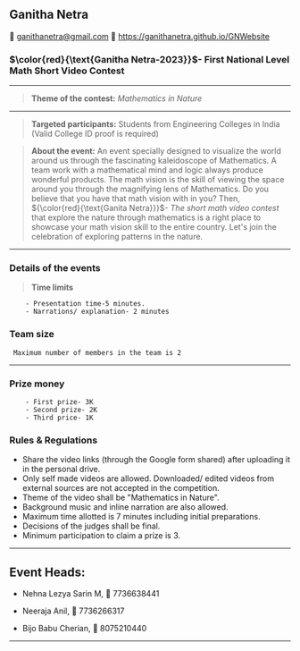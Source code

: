 
## Ganitha Netra

📧 ganithanetra@gmail.com
👀 https://ganithanetra.github.io/GNWebsite
<!--
**GanithaNetra/GanithaNetra** is a ✨ _special_ ✨ repository because its `README.md` (this file) appears on your GitHub profile.

Here are some ideas to get you started:

- 🔭 I’m currently working on ...
- 🌱 I’m currently learning ...
- 👯 I’m looking to collaborate on ...
- 🤔 I’m looking for help with ...
- 💬 Ask me about ...
- 📫 How to reach me: ...
- 😄 Pronouns: ...
- ⚡ Fun fact: ...
-->

### $\color{red}{\text{Ganitha Netra-2023}}$- First National Level Math Short Video Contest

----
>**Theme of the contest:** *Mathematics in Nature*
----

>**Targeted participants:** Students from Engineering Colleges in India (Valid College ID proof is required)

>**About the event:** An event specially designed to visualize the world around us through the fascinating kaleidoscope of Mathematics. A team work with a mathematical mind and logic always produce wonderful products. The math vision is the skill of viewing the space around you through the magnifying lens of Mathematics. Do you believe that you have that math vision with in you? Then, ${\color{red}{\text{Ganita Netra}}}$- *The short math video contest* that explore the nature through mathematics is a right place to showcase your math vision skill to the entire country. Let's join the celebration of exploring patterns in the nature.

----

### Details of the events

>**Time limits**

        - Presentation time-5 minutes.
        - Narrations/ explanation- 2 minutes

### Team size

     Maximum number of members in the team is 2
---

### Prize money
        - First prize- 3K
        - Second prize- 2K
        - Third price- 1K
        
### Rules & Regulations

   -  Share the video links (through the Google form shared) after uploading it in the personal drive. 
   -  Only self made videos are allowed. Downloaded/ edited videos from external sources are not accepted in the competition. 
   - Theme of the video shall be "Mathematics in Nature".
   - Background music and inline narration are also allowed.
   - Maximum time allotted is 7 minutes including initial preparations.
   - Decisions of the judges shall be final.
   - Minimum participation to claim a prize is 3.

----

## Event Heads:

- Nehna Lezya Sarin M, 📱 7736638441

- Neeraja Anil, 📱 7736266317

- Bijo Babu Cherian, 📱 8075210440

----
